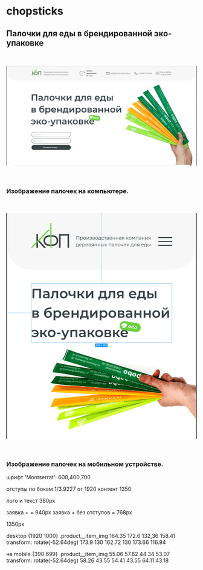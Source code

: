 # chopsticks
## Палочки для еды в брендированной  эко-упаковке
<br/>

![Image alt](./chopsticks_desktop.png)

<br/>

### Изображение палочек на компьютере.

<br/>

![Image alt](./chopsticks_mobile.png)

<br/>

### Изображение палочек на мобильном устройстве.


шрифт  'Montserrat': 600,400,700


отступы по бокам 1/3.9227  от 1920 контент 1350

лого и текст 380px

заявка +  = 940px
заявка + без отступов   = 768px


1350px

desktop {1920 1000}
.product__item_img
164.35 172.6
132,36 158.41   transform: rotate(-52.64deg)
173.9 130
162.72 130
173.66 116.94

на mobile {390 699}
.product__item_img
55.06 57.82
44.34 53.07 transform: rotate(-52.64deg)
58.26 43.55
54.41 43.55
64.11 43.18
